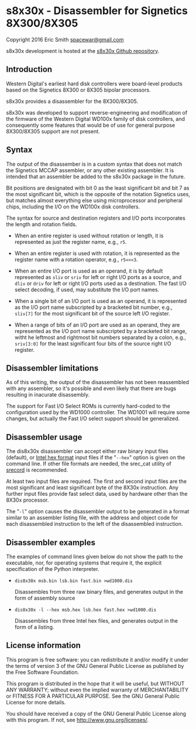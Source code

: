 # s8x30x - Disassembler for Signetics 8X300/8X305

Copyright 2016 Eric Smith <spacewar@gmail.com>

s8x30x development is hosted at the
[s8x30x Github repository](https://github.com/brouhaha/s8x30x/).

## Introduction

Western Digital's earliest hard disk controllers were board-level
products based on the Signetics 8X300 or 8X305 bipolar processors.

s8x30x provides a disassembler for the 8X300/8X305.

s8x30x was developed to support reverse-engineering and modification of
the firmware of the Western Digital WD100x family of disk controllers,
and consequently some features that would be of use for general purpose
8X300/8X305 support are not present.

## Syntax

The output of the disassember is in a custom syntax that does not match
the Signetics MCCAP assembler, or any other existing assembler.  It is
intended that an assembler be added to the s8x30x package in the future.

Bit positions are designated with bit 0 as the least significant bit and
bit 7 as the most significant bit, which is the opposite of the notation
Signetics uses, but matches almost everything else using microprocessor
and peripheral chips, including the I/O on the WD100x disk controllers.

The syntax for source and destination registers and I/O ports incorporates
the length and rotation fields.

* When an entire register is used without rotation or length, it is represented
  as just the register name, e.g., `r5`.

* When an entire register is used with rotation, it is represented as the
  register name with a rotation operator, e.g., `r5<<<3`.

* When an entire I/O port is used as an operand, it is by default represented
  as `sliv` or `sriv` for left or right I/O ports as a source, and
  `dliv` or `driv` for left or right I/O ports used as a destination.  The
  fast I/O select decoding, if used, may substitute the I/O port names.

* When a single bit of an I/O port is used as an operand, it is represented
  as the I/O port name subscripted by a bracketed bit number,
  e.g., `sliv[7]` for the most significant bit of the source left I/O register.

* When a range of bits of an I/O port are used as an operand, they are
  represented as the I/O port name subscripted by a bracketed bit range,
  witht he leftmost and rightmost bit numbers separated by a colon,
  e.g., `sriv[3:0]` for the least significant four bits of the source right
  I/O register.

## Disassembler limitations

As of this writing, the output of the disassembler has not been
reassembled with any assembler, so it's possible and even likely that
there are bugs resulting in inacurate disassembly.

The support for Fast I/O Select ROMs is currently hard-coded to the
configuration used by the WD1000 controller. The WD1001 will require
some changes, but actually the Fast I/O select support should be
generalized.

## Disassembler usage

The dis8x30x disassembler can accept either raw binary input files
(default), or
[Intel hex format](https://en.wikipedia.org/wiki/Intel_HEX)
input files if the "`--hex`" option is given
on the command line.  If other file formats are needed, the srec_cat
utility of [srecord](http://srecord.sourceforge.net/) is recommended.

At least two input files are required.  The first and second input
files are the most significant and least significant byte of the
8X30x instruction. Any further input files provide fast select data,
used by hardware other than the 8X30x processor.

The "`-l`" option causes the disassembler output to be generated in
a format similar to an assembler listing file, with the address and
object code for each disassembled instruction to the left of the
disassembled instruction.

## Disassembler examples

The examples of command lines given below do not show the path to the
executable, nor, for operating systems that require it, the explicit
specification of the Python interpreter.


* `dis8x30x msb.bin lsb.bin fast.bin >wd1000.dis`

  Disassembles from three raw binary files, and
  generates output in the form of assembly source

* `dis8x30x -l --hex msb.hex lsb.hex fast.hex >wd1000.dis`

  Disassembles from three Intel hex files, and
  generates output in the form of a listing.

## License information

This program is free software: you can redistribute it and/or modify
it under the terms of version 3 of the GNU General Public License
as published by the Free Software Foundation.

This program is distributed in the hope that it will be useful,
but WITHOUT ANY WARRANTY; without even the implied warranty of
MERCHANTABILITY or FITNESS FOR A PARTICULAR PURPOSE.  See the
GNU General Public License for more details.

You should have received a copy of the GNU General Public License
along with this program.  If not, see <http://www.gnu.org/licenses/>.
